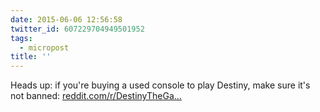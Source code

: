 ```yaml
---
date: 2015-06-06 12:56:58
twitter_id: 607229704949501952
tags:
  - micropost
title: ''
---
```


Heads up: if you're buying a used console to play Destiny, make sure it's not banned: [reddit.com/r/DestinyTheGa…](http://www.reddit.com/r/DestinyTheGame/comments/38r7xo/sga_bungie_wasnt_lying_when_they_said_theyre/crxbmpx)
